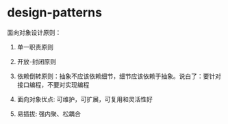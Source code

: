 # design-patterns
面向对象设计原则：
1. 单一职责原则
2. 开放-封闭原则 
3. 依赖倒转原则：抽象不应该依赖细节，细节应该依赖于抽象。说白了：要针对接口编程，不要对实现编程

1. 面向对象优点: 可维护，可扩展，可复用和灵活性好
2. 易插拔: 强内聚、松耦合
